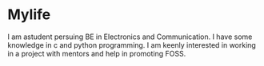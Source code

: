 # Mylife
I am astudent persuing BE in Electronics and Communication.
I have some knowledge in c and python programming. I am keenly interested in working in a project with mentors and help in promoting FOSS.

